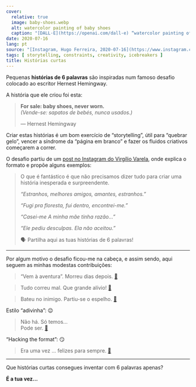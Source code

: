 ```yaml
---
cover:
  relative: true
  image: baby-shoes.webp
  alt: watercolor painting of baby shoes
  caption: "[DALL·E](https://openai.com/dall-e) “watercolor painting of baby shoes, never worn”"
date: 2020-07-16
lang: pt
source: "[Instagram, Hugo Ferreira, 2020-07-16](https://www.instagram.com/p/CCqXf40s28T/c/17872566445791198/)"
tags: [ storytelling, constraints, creativity, icebreakers ]
title: Histórias curtas
---
```


Pequenas **histórias de 6 palavras** são inspiradas num famoso desafio colocado ao escritor Hernest Hemingway.

<!--more-->

A história que ele criou foi esta:

> **For sale: baby shoes, never worn.**  
> *(Vende-se: sapatos de bebés, nunca usados.)*
>
> — Hernest Hemingway

Criar estas histórias é um bom exercício de “storytelling”, útil para “quebrar gelo”, vencer a síndrome da “página em branco” e fazer os fluidos criativos começarem a correr.

O desafio partiu de um [post no Instagram do Virgílio Varela](https://www.instagram.com/p/CCqXf40s28T/), onde explica o formato e propõe alguns exemplos:

> O que é fantástico é que não precisamos dizer tudo para criar uma história inesperada e surpreendente.
>
> *“Estranhos, melhores amigos, amantes, estranhos.”*
>
> *“Fugi pra floresta, fui dentro, encontrei-me.”*
>
> *“Casei-me A minha mãe tinha razão…”*
>
> *“Ele pediu desculpas. Ela não aceitou.”*
>
> 🗣️ Partilha aqui as tuas histórias de 6 palavras!

---

Por algum motivo o desafio ficou-me na cabeça, e assim sendo, aqui seguem as minhas modestas contribuições:

> “Vem à aventura”. Morreu dias depois. [🔗](https://www.instagram.com/p/CCqXf40s28T/c/17872566445791198/r/17851392131169721/) 

> Tudo correu mal. Que grande alívio! [🔗](https://www.instagram.com/p/CCqXf40s28T/c/17872566445791198/r/17847657785204137/) 

> Bateu no inimigo. Partiu-se o espelho. [🔗](https://www.instagram.com/p/CCqXf40s28T/c/17872566445791198/r/17843675342288274/)

Estilo “adivinha”: 😉

> Não há. Só temos…  
> Pode ser. [🔗](https://www.instagram.com/p/CCqXf40s28T/c/17872566445791198/r/17845664900274921/)

“Hacking the format”: 😏

> Era uma vez … felizes para sempre. [🔗](https://www.instagram.com/p/CCqXf40s28T/c/17872566445791198/r/17868658474896311/)

---

Que histórias curtas consegues inventar com 6 palavras apenas?

**É a tua vez…**
